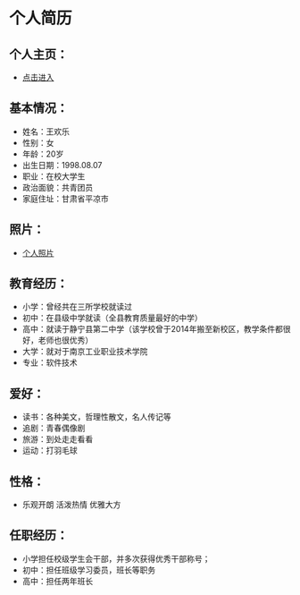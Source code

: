 # 个人简历
## 个人主页：
 - [点击进入](https://www.jianshu.com/u/b2ca648b9c5a)
## 基本情况：
 - 姓名：王欢乐
 - 性别：女
 - 年龄：20岁
 - 出生日期：1998.08.07
 - 职业：在校大学生
 - 政治面貌：共青团员
 - 家庭住址：甘肃省平凉市
## 照片：
 - [个人照片](https://upload.jianshu.io/users/upload_avatars/14351850/e3e19f54-57bf-4427-b12a-d7d1d563e20c?imageMogr2/auto-orient/strip|imageView2/1/w/240/h/240)
## 教育经历：
 - 小学：曾经共在三所学校就读过
 - 初中：在县级中学就读（全县教育质量最好的中学）
 - 高中：就读于静宁县第二中学（该学校曾于2014年搬至新校区，教学条件都很好，老师也很优秀）
 - 大学：就对于南京工业职业技术学院
 - 专业：软件技术
## 爱好：
 - 读书：各种美文，哲理性散文，名人传记等
 - 追剧：青春偶像剧
 - 旅游：到处走走看看
 - 运动：打羽毛球
## 性格：
 - 乐观开朗 活泼热情 优雅大方
## 任职经历：
 - 小学担任校级学生会干部，并多次获得优秀干部称号；
 - 初中：担任班级学习委员，班长等职务
 - 高中：担任两年班长
 